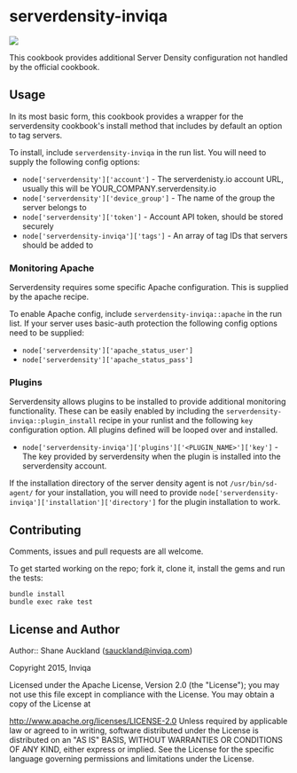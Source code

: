# serverdensity-inviqa

[![](https://travis-ci.org/inviqa/chef-serverdensity-inviqa.svg?branch=master)](https://travis-ci.org/inviqa/chef-serverdensity-inviqa)

This cookbook provides additional Server Density configuration not handled by the official cookbook.

## Usage

In its most basic form, this cookbook provides a wrapper for the serverdensity cookbook's install method that includes by default an option to tag servers.

To install, include `serverdensity-inviqa` in the run list. You will need to supply the following config options:

- `node['serverdensity']['account']` - The serverdenisty.io account URL, usually this will be YOUR_COMPANY.serverdensity.io
- `node['serverdensity']['device_group']` - The name of the group the server belongs to
- `node['serverdensity']['token']` - Account API token, should be stored securely
- `node['serverdensity-inviqa']['tags']` - An array of tag IDs that servers should be added to

### Monitoring Apache

Serverdensity requires some specific Apache configuration. This is supplied by the apache recipe.

To enable Apache config, include `serverdensity-inviqa::apache` in the run list. If your server uses basic-auth protection the following config options need to be supplied:

- `node['serverdensity']['apache_status_user']`
- `node['serverdensity']['apache_status_pass']`

### Plugins

Serverdensity allows plugins to be installed to provide additional monitoring functionality.
These can be easily enabled by including the `serverdensity-inviqa::plugin_install` recipe in your runlist and the following `key` configuration option.
All plugins defined will be looped over and installed.

- `node['serverdensity-inviqa']['plugins']['<PLUGIN_NAME>']['key']` - The key provided by serverdensity when the plugin is installed into the serverdensity account.

If the installation directory of the server density agent is not `/usr/bin/sd-agent/` for your installation, you will need to provide 
`node['serverdensity-inviqa']['installation']['directory']` for the plugin installation to work.


## Contributing

Comments, issues and pull requests are all welcome.

To get started working on the repo; fork it, clone it, install the gems and run the tests:
 
    bundle install
    bundle exec rake test

## License and Author

Author:: Shane Auckland (sauckland@inviqa.com)

Copyright 2015, Inviqa

Licensed under the Apache License, Version 2.0 (the "License"); you may not use this file except in compliance with the License. You may obtain a copy of the License at

http://www.apache.org/licenses/LICENSE-2.0
Unless required by applicable law or agreed to in writing, software distributed under the License is distributed on an "AS IS" BASIS, WITHOUT WARRANTIES OR CONDITIONS OF ANY KIND, either express or implied. See the License for the specific language governing permissions and limitations under the License.
